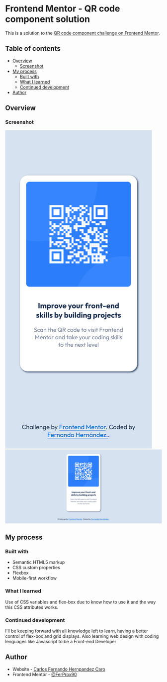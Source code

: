 # Frontend Mentor - QR code component solution

This is a solution to the [QR code component challenge on Frontend Mentor](https://www.frontendmentor.io/challenges/qr-code-component-iux_sIO_H).

## Table of contents

- [Overview](#overview)
  - [Screenshot](#screenshot)
- [My process](#my-process)
  - [Built with](#built-with)
  - [What I learned](#what-i-learned)
  - [Continued development](#continued-development)
- [Author](#author)

## Overview

### Screenshot

![](screenshots/qrcode-component-mobile.jpg)
![](screenshots/qrcode-component-desktop.jpg)

## My process

### Built with

- Semantic HTML5 markup
- CSS custom properties
- Flexbox
- Mobile-first workflow

### What I learned

Use of CSS variables and flex-box due to know how to use it and the way this CSS attributes works. 

### Continued development

I'll be keeping forward with all knowledge left to learn, having a better control of flex-box and grid displays.
Also learning web design with coding lenguages like Javascript to be a Front-end Developer

## Author

- Website - [Carlos Fernando Hernpandez Caro](https://github.com/FerProx90)
- Frontend Mentor - [@FerProx90](https://www.frontendmentor.io/profile/FerProx90)